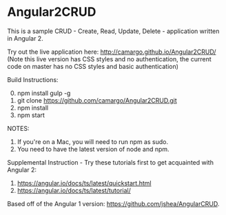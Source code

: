 # Angular2CRUD

This is a sample CRUD - Create, Read, Update, Delete - application written in Angular 2. 

Try out the live application here: http://camargo.github.io/Angular2CRUD/ (Note this live version has CSS styles and no authentication, the current code on master has no CSS styles and basic authentication)

Build Instructions:

0. npm install gulp -g
1. git clone https://github.com/camargo/Angular2CRUD.git
2. npm install
3. npm start

NOTES: <br>
1. If you're on a Mac, you will need to run npm as sudo.<br>
2. You need to have the latest version of node and npm.
      
Supplemental Instruction - Try these tutorials first to get acquainted with Angular 2:

1. https://angular.io/docs/ts/latest/quickstart.html
2. https://angular.io/docs/ts/latest/tutorial/

Based off of the Angular 1 version: https://github.com/jshea/AngularCRUD.
